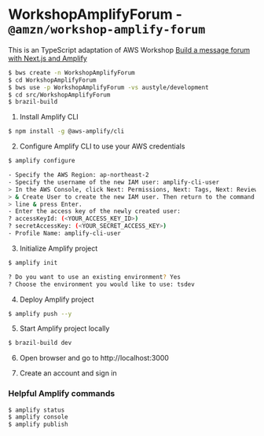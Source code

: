 # WorkshopAmplifyForum - `@amzn/workshop-amplify-forum`

This is an TypeScript adaptation of AWS Workshop [Build a message forum with Next.js and Amplify](https://catalog.us-east-1.prod.workshops.aws/workshops/9291fed8-6668-4a29-b2c2-5f66710b0fb0/en-US/)

```bash
$ bws create -n WorkshopAmplifyForum
$ cd WorkshopAmplifyForum
$ bws use -p WorkshopAmplifyForum -vs austyle/development
$ cd src/WorkshopAmplifyForum
$ brazil-build
```

1. Install Amplify CLI

```bash
$ npm install -g @aws-amplify/cli
```

2. Configure Amplify CLI to use your AWS credentials

```bash
$ amplify configure

- Specify the AWS Region: ap-northeast-2
- Specify the username of the new IAM user: amplify-cli-user
> In the AWS Console, click Next: Permissions, Next: Tags, Next: Review,
> & Create User to create the new IAM user. Then return to the command
> line & press Enter.
- Enter the access key of the newly created user:
? accessKeyId: (<YOUR_ACCESS_KEY_ID>)
? secretAccessKey: (<YOUR_SECRET_ACCESS_KEY>)
- Profile Name: amplify-cli-user
```

3. Initialize Amplify project

```bash
$ amplify init

? Do you want to use an existing environment? Yes
? Choose the environment you would like to use: tsdev
```

4. Deploy Amplify project

```bash
$ amplify push --y
```

5. Start Amplify project locally

```bash
$ brazil-build dev
```

6. Open browser and go to http://localhost:3000

7. Create an account and sign in

### Helpful Amplify commands

```bash
$ amplify status
$ amplify console
$ amplify publish
```
